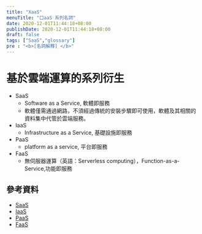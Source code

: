 ```yaml
---
title: "XaaS"
menuTitle: "口aaS 系列名詞"
date: 2020-12-01T11:44:18+08:00
publishDate: 2020-12-01T11:44:18+08:00
draft: false
tags: ["SaaS","glossary"]
pre : "<b>[名詞解釋] </b>"
---
```


# 基於雲端運算的系列衍生
* SaaS
    + Software as a Service, 軟體即服務
    + 軟體僅需通過網路，不須經過傳統的安裝步驟即可使用，軟體及其相關的資料集中代管於雲端服務。
* IaaS
    + Infrastructure as a Service, 基礎設施即服務
* PaaS
    + platform as a service, 平台即服務
* FaaS
    + 無伺服器運算（英語：Serverless computing），Function-as-a-Service,功能即服務

## 參考資料
- [SaaS](https://zh.wikipedia.org/wiki/%E8%BD%AF%E4%BB%B6%E5%8D%B3%E6%9C%8D%E5%8A%A1)
- [IaaS](https://zh.wikipedia.org/wiki/%E5%9F%BA%E7%A4%8E%E8%A8%AD%E6%96%BD%E5%8D%B3%E6%9C%8D%E5%8B%99)
- [PaaS](https://zh.wikipedia.org/wiki/%E5%B9%B3%E5%8F%B0%E5%8D%B3%E6%9C%8D%E5%8A%A1)
- [FaaS](https://zh.wikipedia.org/wiki/%E7%84%A1%E4%BC%BA%E6%9C%8D%E5%99%A8%E8%A8%88%E7%AE%97)
